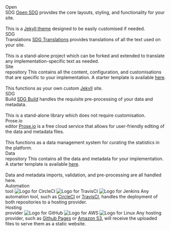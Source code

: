 
<script src="https://cdnjs.cloudflare.com/ajax/libs/jsPlumb/2.8.6/js/jsplumb.js"></script>
<script src="https://unpkg.com/popper.js"></script>
<script src="https://unpkg.com/tooltip.js"></script>

<div id="architecture">
  <div class="container">
    <div class="node" id="open-sdg">
      Open<br>SDG
      <i tabindex="0" class="fa fa-info-circle"></i>
      <span class="info">
        <a href="https://github.com/open-sdg/open-sdg">Open SDG</a> provides the core layouts, styling, and functionality for your site.
        <br><br>
        This is a <a href="https://jekyllrb.com/docs/themes/">Jekyll theme</a>
        designed to be easily customised if needed.
      </span>
    </div>
    <div class="node" id="sdg-translations">
      SDG<br>Translations
      <i tabindex="0" class="fa fa-info-circle"></i>
      <span class="info">
        <a href="https://github.com/open-sdg/sdg-translations">SDG Translations</a> provides translations of all the text used on your site.
        <br><br>
        This is a stand-alone project which can be forked and extended to translate
        any implementation-specific text as needed.
      </span>
    </div>
    <div class="node" id="site-repo">
      Site<br>repository
      <i tabindex="0" class="fa fa-info-circle"></i>
      <span class="info">
        This contains all the content, configuration, and customisations that
        are specific to your implementation. A starter template is available <a href="https://github.com/open-sdg/open-sdg-site-starter">here</a>.
        <br><br>
        This functions as your own custom <a href="https://jekyllrb.org">Jekyll</a>
        site.
      </span>
    </div>
    <div class="node" id="sdg-build">
      SDG<br>Build
      <i tabindex="0" class="fa fa-info-circle"></i>
      <span class="info">
        <a href="https://github.com/open-sdg/sdg-build">SDG Build</a> handles the
        requisite pre-processing of your data and metadata.
        <br><br>
        This is a stand-alone library which does not require customisation.
      </span>
    </div>
    <div class="node" id="prose-io">
      Prose.io<br>editor
      <i tabindex="0" class="fa fa-info-circle"></i>
      <span class="info">
        <a href="https://prose.io">Prose.io</a> is a free cloud service that allows
        for user-friendly editing of the data and metadata files.
        <br><br>
        This functions as a data management system for curating the statistics in
        the platform.
      </span>
    </div>
    <div class="node" id="data-repo">
      Data<br>repository
      <i tabindex="0" class="fa fa-info-circle"></i>
      <span class="info">
        This contains all the data and metadata for your implementation. A starter template is available <a href="https://github.com/open-sdg/open-sdg-data-starter">here</a>.
        <br><br>
        Data and metadata imports, validation, and pre-processing are all
        handled here.
      </span>
    </div>
    <div class="node" id="automation">
      Automation<br>tool
      <i tabindex="0" class="fa fa-info-circle"></i>
      <img src="../img/circleci.png" alt="Logo for CircleCI" />
      <img src="../img/travisci.png" alt="Logo for TravisCI" />
      <img src="../img/jenkins.png" alt="Logo for Jenkins" />
      <span class="info">
        Any automation tool, such as <a href="../automation/circle-ci/">CircleCI</a>
        or <a href="../automation/travis-ci/">TravisCI</a>, handles the deployment
        of both repositories to a hosting provider.
      </span>
    </div>
    <div class="node" id="hosting">
      Hosting<br>provider
      <i tabindex="0" class="fa fa-info-circle"></i>
      <img src="../img/github.png" alt="Logo for GitHub" />
      <img src="../img/aws.png" alt="Logo for AWS" />
      <img src="../img/linux.png" alt="Logo for Linux" />
      <span class="info">
        Any hosting provider, such as <a href="../hosting/github-pages/">Github Pages</a> or <a href="../hosting/aws-s3/">Amazon S3</a>, will receive the
        uploaded files to serve them as a static website.
      </span>
    </div>
  </div>
</div>

<script>
jsPlumb.ready(function () {

  // Draw the connections using the jsPlumb library.
  jsPlumb.importDefaults({
    ConnectionsDetachable: false,
    Connector: 'Straight',
    Endpoint: [ 'Dot', { radius: 4 } ],
    Overlays: [ ["Arrow" , { width:12, length:12, location:0.5 }] ],
    Anchors: ['Bottom', 'Top'],
  });
  jsPlumb.connect({
    source: 'open-sdg',
    target: 'site-repo',
  });
  jsPlumb.connect({
    source: 'sdg-translations',
    target: 'site-repo',
  });
  jsPlumb.connect({
    source: 'prose-io',
    target: 'data-repo',
  });
  jsPlumb.connect({
    source: 'sdg-build',
    target: 'data-repo',
  });
  jsPlumb.connect({
    source: 'data-repo',
    target: 'site-repo',
    anchors: ['Left', 'Right'],
  });
  jsPlumb.connect({
    source: 'data-repo',
    target: 'automation',
  });
  jsPlumb.connect({
    source: 'site-repo',
    target: 'automation',
  });
  jsPlumb.connect({
    source: 'automation',
    target: 'hosting',
  });
  window.addEventListener('resize', function() {
    jsPlumb.repaintEverything();
  });

  // Add the tooltips with Popper.js.
  var repos = document.getElementsByClassName('node');
  for (var i = 0; i < repos.length; i++) {
    var button = repos[i].getElementsByClassName('fa-info-circle');
    var text = repos[i].getElementsByClassName('info');
    if (text.length && button.length) {
      var instance = new Tooltip(button[0], {
        title: text[0].innerHTML,
        placements: ['bottom', 'top'],
        trigger: 'hover focus',
        delay: {
          show: 50,
          hide: 150,
        },
        html: true,
        closeOnClickOutside: true,
        // Hijack the template to workaround a bug by adding an "inner" div.
        // @see https://github.com/FezVrasta/popper.js/issues/669
        template: '<div class="tooltip" role="tooltip">' +
                    '<div class="inner">' +
                      '<div class="tooltip-arrow"></div>' +
                      '<div class="tooltip-inner"></div>' +
                    '</div>' +
                  '</div>',
      });
    }
  }
});

</script>
